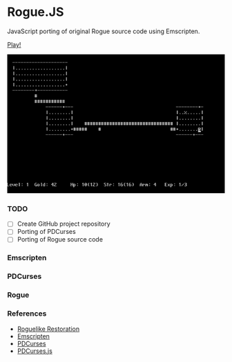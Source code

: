 Rogue.JS
========

JavaScript porting of original Rogue source code using Emscripten.

[Play!](http://mad4j.github.io/rogue.js/rogue.html)

![Rogue](in-game.png)

### TODO
- [ ] Create GitHub project repository
- [ ] Porting of PDCurses
- [ ] Porting of Rogue source code

### Emscripten
### PDCurses
### Rogue

### References
- [Roguelike Restoration](http://rogue.rogueforge.net/)
- [Emscripten](https://github.com/kripken/emscripten/wiki)
- [PDCurses](http://pdcurses.sourceforge.net/)
- [PDCurses.js](https://github.com/coolwanglu/PDCurses.js)

